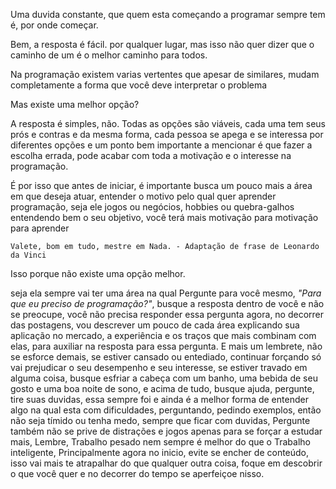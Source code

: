 Uma duvida constante, que quem esta começando a programar sempre tem é, por onde começar.

Bem, a resposta é fácil. por qualquer lugar, mas isso não quer dizer que o caminho de um é o melhor caminho para todos.

Na programação existem varias vertentes que apesar de similares, mudam completamente a forma que você deve interpretar o problema

Mas existe uma melhor opção? 

A resposta é simples, não. Todas as opções são viáveis, cada uma tem seus prós e contras e da mesma forma, cada pessoa se apega e se interessa por diferentes opções e um ponto bem importante a mencionar é que fazer a escolha errada, pode acabar com toda a motivação e o interesse na programação.

É por isso que antes de iniciar, é importante busca um pouco mais a área em que deseja atuar, entender o motivo pelo qual quer aprender programação, seja ele  jogos ou negócios, hobbies ou quebra-galhos entendendo bem o seu objetivo, você terá mais motivação para motivação para aprender

	Valete, bom em tudo, mestre em Nada. - Adaptação de frase de Leonardo da Vinci

 Isso porque não existe uma opção melhor.

 seja ela  sempre vai ter uma área na qual  Pergunte para você mesmo, _"Para que eu preciso de programação?"_, busque a resposta dentro de você e não se preocupe, você não precisa responder essa pergunta agora, no decorrer das postagens, vou descrever um pouco de cada área explicando sua aplicação no mercado, a experiência e os traços que mais combinam com elas, para auxiliar na resposta para essa pergunta. E mais um lembrete, não se esforce demais, se estiver cansado ou entediado, continuar forçando só vai prejudicar o seu desempenho e seu interesse, se estiver travado em alguma coisa, busque esfriar a cabeça com um banho, uma bebida de seu gosto e uma boa noite de sono, e acima de tudo, busque ajuda, pergunte, tire suas duvidas, essa sempre foi e ainda é a melhor forma de entender algo na qual esta com dificuldades, perguntando, pedindo exemplos, então não seja tímido ou tenha medo, sempre que ficar com duvidas, Pergunte também não se prive de distrações e jogos apenas para se forçar a estudar mais, Lembre, Trabalho pesado nem sempre é melhor do que o Trabalho inteligente, Principalmente agora no inicio, evite se encher de conteúdo, isso vai mais te atrapalhar do que qualquer outra coisa, foque em descobrir o que você quer e no decorrer do tempo se aperfeiçoe nisso.